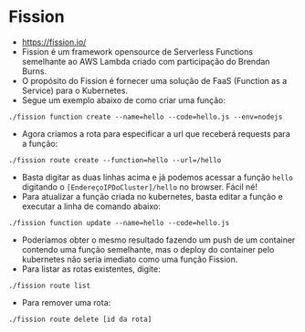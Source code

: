 # Fission
* https://fission.io/
* Fission é um framework opensource de Serverless Functions semelhante ao AWS Lambda criado com participação do Brendan Burns. 
* O propósito do Fission é fornecer uma solução de FaaS (Function as a Service) para o Kubernetes. 
* Segue um exemplo abaixo de como criar uma função: 
```shell
./fission function create --name=hello --code=hello.js --env=nodejs 
```
* Agora criamos a rota para especificar a url que receberá requests para a função:
```shell 
./fission route create --function=hello --url=/hello
```
* Basta digitar as duas linhas acima e já podemos acessar a função `hello` digitando o `[EndereçoIPDoCluster]/hello` no browser. Fácil né! 
* Para atualizar a função criada no kubernetes, basta editar a função e executar a linha de comando abaixo: 
```shell
./fission function update --name=hello --code=hello.js
```
* Poderíamos obter o mesmo resultado fazendo um push de um container contendo uma função semelhante, mas o deploy do container pelo kubernetes não seria imediato como uma função Fission. 
* Para listar as rotas existentes, digite:
```shell 
./fission route list
```
* Para remover uma rota:
```shell
./fission route delete [id da rota]
```